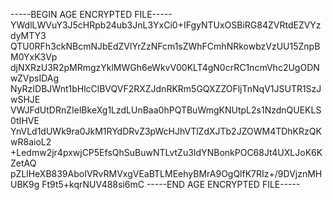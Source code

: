 -----BEGIN AGE ENCRYPTED FILE-----
YWdlLWVuY3J5cHRpb24ub3JnL3YxCi0+IFgyNTUxOSBiRG84ZVRtdEZVYzdyMTY3
QTU0RFh3ckNBcmNJbEdZVlYrZzNFcm1sZWhFCmhNRkowbzVzUU15ZnpBM0YxK3Vp
djNXRzU3R2pMRmgzYklMWGh6eWkvV00KLT4gN0crRC1ncmVhc2UgODNwZVpsIDAg
NyRzIDBJWnt1bHlcClBVQVF2RXZJdnRKRm5GQXZZOFljTnNqV1JSUTR1SzJwSHJE
VWJFdUtDRnZIelBkeXg1LzdLUnBaa0hPQTBuWmgKNUtpL2s1NzdnQUEKLS0tIHVE
YnVLd1dUWk9ra0JkM1RYdDRvZ3pWcHJhVTlZdXJTb2JZOWM4TDhKRzQKwR8aioL2
+Ledmw2jr4pxwjCP5EfsQhSuBuwNTLvtZu3IdYNBonkPOC68Jt4UXLJoK6KZetAQ
pZLlHeXB839AboIVRvRMVxgVEaBTLMEehyBMrA9OgQlfK7RIz+/9DVjznMHUBK9g
Ft9t5+kqrNUV488si6mC
-----END AGE ENCRYPTED FILE-----
